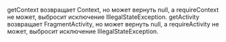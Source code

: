 getContext возвращает Context, но может вернуть null, а requireContext не может, выбросит исключение IllegalStateException.
getActivity возвращает FragmentActivity, но может вернуть null, а requireActivity не может, выбросит исключение IllegalStateException.
